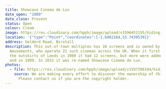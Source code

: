 ```yaml
---
title: Showcase Cinema de Lux
date_open: "1989"
date_close: Present
status: Open
colour: Cream
image: https://res.cloudinary.com/hpph/image/upload/v1596451155/hidinginplainsight/showcasecinemadeluxe.svg
location: '{"type":"Point","coordinates":[-1.6402164,53.7439539]}'
address: Gelderd Road, Birstall
description: This out-of-town multiplex has 16 screens and is owned by National
  Amusements, who operate 21 such cinemas across the UK. When it first opened on
  the outskirts of Leeds in 1989 it had 12 screens, but more were added in 1997
  and in 1999. In 2015 it was re-named Showcase Cinema de Lux.
photos:
  - file: https://res.cloudinary.com/hpph/image/upload/v1597396184/hidinginplainsight/Showcase_Cinema_de_Lux.jpg
    source: We are making every effort to discover the ownership of this photo.
      Please contact us if you are the copyright holder.
---
```

